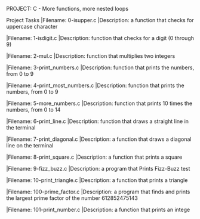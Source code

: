PROJECT: C - More functions, more nested loops

Project Tasks 
|Filename: 0-isupper.c
|Description: a function that checks for uppercase character

|Filename: 1-isdigit.c
|Description: function that checks for a digit (0 through 9) 

|Filename: 2-mul.c
|Description: function that multiplies two integers

|Filename: 3-print_numbers.c
|Description: function that prints the numbers, from 0 to 9 

|Filename: 4-print_most_numbers.c
|Description: function that prints the numbers, from 0 to 9 

|Filename: 5-more_numbers.c
|Description: function that prints 10 times the numbers, from 0 to 14

|Filename: 6-print_line.c
|Description:  function that draws a straight line in the terminal

|Filename: 7-print_diagonal.c
|Description: a function that draws a diagonal line on the terminal

|Filename: 8-print_square.c
|Description: a function that prints a square

|Filename: 9-fizz_buzz.c
|Description: a program that Prints Fizz-Buzz test

|Filename: 10-print_triangle.c
|Description: a function that prints a triangle

|Filename: 100-prime_factor.c
|Description: a program that finds and prints the largest prime factor of the number 612852475143

|Filename: 101-print_number.c
|Description: a function that prints an intege
 
